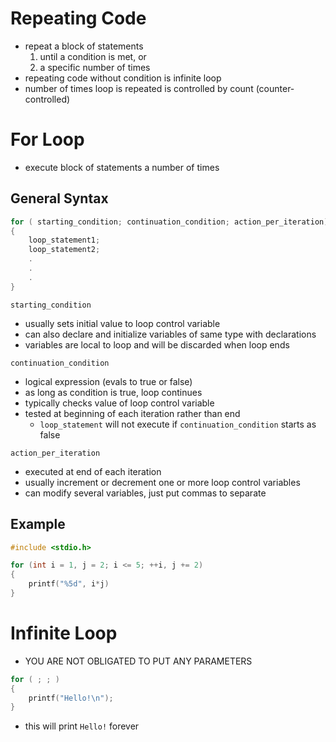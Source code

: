 # Repeating Code
- repeat a block of statements
    1. until a condition is met, or
    2. a specific number of times
- repeating code without condition is infinite loop
- number of times loop is repeated is controlled by count (counter-controlled)
# For Loop
- execute block of statements a number of times
## General Syntax
```c
for ( starting_condition; continuation_condition; action_per_iteration)
{
    loop_statement1;
    loop_statement2;
    .
    .
    .
}
```
`starting_condition`
- usually sets initial value to loop control variable
- can also declare and initialize variables of same type with declarations
- variables are local to loop and will be discarded when loop ends

`continuation_condition`
- logical expression (evals to true or false)
- as long as condition is true, loop continues
- typically checks value of loop control variable
- tested at beginning of each iteration rather than end
    - `loop_statement` will not execute if `continuation_condition` starts as false

`action_per_iteration`
- executed at end of each iteration
- usually increment or decrement one or more loop control variables
- can modify several variables, just put commas to separate

## Example
```c
#include <stdio.h>

for (int i = 1, j = 2; i <= 5; ++i, j += 2)
{
    printf("%5d", i*j)
}
```
# Infinite Loop
- YOU ARE NOT OBLIGATED TO PUT ANY PARAMETERS
```c
for ( ; ; )
{
    printf("Hello!\n");
}
```
- this will print `Hello!` forever